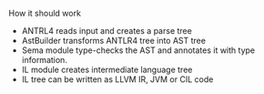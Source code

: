 How it should work
 * ANTRL4 reads input and creates a parse tree
 * AstBuilder transforms ANTLR4 tree into AST tree
 * Sema module type-checks the AST and annotates it with type information.
 * IL module creates intermediate language tree
 * IL tree can be written as LLVM IR, JVM or CIL code  
 

